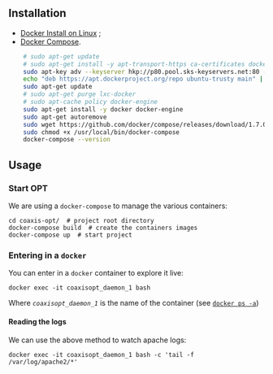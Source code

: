 ## Installation

* [Docker Install on Linux](https://docs.docker.com/linux/step_one/) ;
* [Docker Compose](https://docs.docker.com/compose/install/).

```bash
    # sudo apt-get update
    # sudo apt-get install -y apt-transport-https ca-certificates docker linux-image-extra-$(uname -r)
    sudo apt-key adv --keyserver hkp://p80.pool.sks-keyservers.net:80 --recv-keys 58118E89F3A912897C070ADBF76221572C52609D
    echo "deb https://apt.dockerproject.org/repo ubuntu-trusty main" | sudo tee -a /etc/apt/sources.list.d/docker.list
    sudo apt-get update
    # sudo apt-get purge lxc-docker
    # sudo apt-cache policy docker-engine
    sudo apt-get install -y docker docker-engine
    sudo apt-get autoremove
    sudo wget https://github.com/docker/compose/releases/download/1.7.0/docker-compose-`uname -s`-`uname -m` -O /usr/local/bin/docker-compose
    sudo chmod +x /usr/local/bin/docker-compose
    docker-compose --version
```

## Usage

### Start OPT

We are using a `docker-compose` to manage the various containers: 

    cd coaxis-opt/  # project root directory
    docker-compose build  # create the containers images 
    docker-compose up  # start project
    
### Entering in a `docker`

You can enter in a `docker` container to explore it live:

    docker exec -it coaxisopt_daemon_1 bash
    
Where _`coaxisopt_daemon_1`_ is the name of the container (see [`docker ps -a`](https://docs.docker.com/engine/reference/commandline/ps/))

#### Reading the logs

We can use the above method to watch apache logs:

    docker exec -it coaxisopt_daemon_1 bash -c 'tail -f /var/log/apache2/*'
